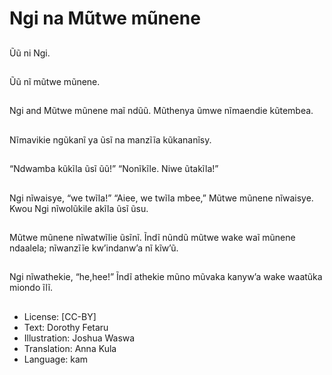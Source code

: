 # Ngi na Mũtwe mũnene

##
Ũũ ni Ngi.

##
Ũũ nĩ mũtwe mũnene.

##
Ngi and Mũtwe mũnene
maĩ ndũũ. Mũthenya
ũmwe nĩmaendie
kũtembea.

##
Nĩmavikie ngũkanĩ ya
ũsĩ na manzĩĩa
kũkananĩsy.

##
“Ndwamba kũkĩla ũsĩ
ũũ!”
“Nonĩkĩle. Niwe
ũtakĩla!”

##
Ngi nĩwaisye, “we
twĩla!”
“Aiee, we twĩla mbee,”
Mũtwe mũnene
nĩwaisye.
Kwou Ngi nĩwolũkile
akĩla ũsĩ ũsu.

##
Mũtwe mũnene
nĩwatwĩlie ũsĩnĩ. Ĩndĩ
nũndũ mũtwe wake waĩ
mũnene ndaalela;
nĩwanzĩĩe kw’indanw’a
nĩ kĩw’ũ.

##
Ngi nĩwathekie,
“he,hee!”
Ĩndĩ athekie mũno
mũvaka kanyw’a wake
waatũka miondo ĩlĩ.

##
* License: [CC-BY]
* Text: Dorothy Fetaru
* Illustration: Joshua Waswa
* Translation: Anna Kula
* Language: kam
